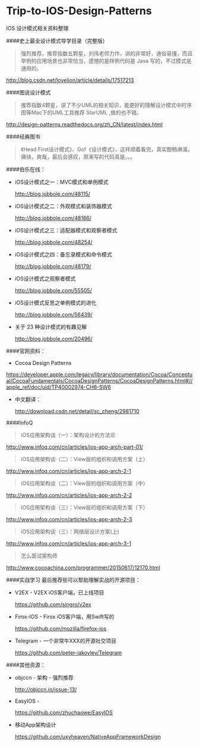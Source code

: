 # Trip-to-IOS-Design-Patterns
IOS 设计模式相关资料整理

####史上最全设计模式导学目录（完整版） 
> 强烈推荐，推荐指数五颗星，刘伟老师力作，讲的非常好，通俗易懂，而且举例的应用场景也非常恰当，遗憾的是样例代码是 Java 写的，不过模式是通用的。

http://blog.csdn.net/lovelion/article/details/17517213

####图说设计模式
> 推荐指数4颗星，讲了不少UML的相关知识，能更好的理解设计模式中时序图等Mac下的UML工具推荐 StarUML ,做的也不错。

http://design-patterns.readthedocs.org/zh_CN/latest/index.html

####经典图书
>《Head First设计模式》、Gof《设计模式》，这样顺着看完，真实酣畅淋漓，痛快，爽哉，最后会感叹，原来写的代码真是。。。


####伯乐在线：
* iOS设计模式之一：MVC模式和单例模式

    http://blog.jobbole.com/48115/
    
* iOS设计模式之二：外观模式和装饰器模式

    http://blog.jobbole.com/48166/
    
* iOS设计模式之三：适配器模式和观察者模式

    http://blog.jobbole.com/48254/

* iOS设计模式之四：备忘录模式和命令模式

    http://blog.jobbole.com/48179/

* iOS设计模式之观察者模式

    http://blog.jobbole.com/55505/
    
* iOS设计模式反思之单例模式的进化

    http://blog.jobbole.com/56439/
    
* 关于 23 种设计模式的有趣见解

    http://blog.jobbole.com/20496/

####官网资料：
* Cocoa Design Patterns 

https://developer.apple.com/legacy/library/documentation/Cocoa/Conceptual/CocoaFundamentals/CocoaDesignPatterns/CocoaDesignPatterns.html#//apple_ref/doc/uid/TP40002974-CH6-SW6

* 中文翻译：

    http://download.csdn.net/detail/sc_cheng/2981710

####InfoQ
>iOS应用架构谈（一）：架构设计的方法论

  http://www.infoq.com/cn/articles/ios-app-arch-part-01/

>iOS应用架构谈（二）：View层的组织和调用方案（上）

  http://www.infoq.com/cn/articles/ios-app-arch-2-1

>iOS应用架构谈（二）：View层的组织和调用方案（中）

  http://www.infoq.com/cn/articles/ios-app-arch-2-2


>iOS应用架构谈（三）：View层的组织和调用方案（下）

  http://www.infoq.com/cn/articles/ios-app-arch-2-3


>iOS应用架构谈（三）：网络层设计方案(上)

  http://www.infoq.com/cn/articles/ios-app-arch-3-1


>怎么面试架构师

  http://www.cocoachina.com/programmer/20150617/12170.html

####实战学习
最后推荐些可以帮助理解实战的开源项目：

* V2EX - V2EX iOS客户端，已上线项目

	https://github.com/singro/v2ex

* Firox-IOS - Firox iOS客户端，用Swift写的

	https://github.com/mozilla/firefox-ios

* Telegram - 一个非常牛XXX的开源社交项目

	https://github.com/peter-iakovlev/Telegram

####其他资源：
* objccn - 架构 - 强烈推荐

    http://objccn.io/issue-13/
    
* EasyIOS - 

    https://github.com/zhuchaowe/EasyIOS
    
* 移动App架构设计

    https://github.com/uxyheaven/NativeAppFrameworkDesign



